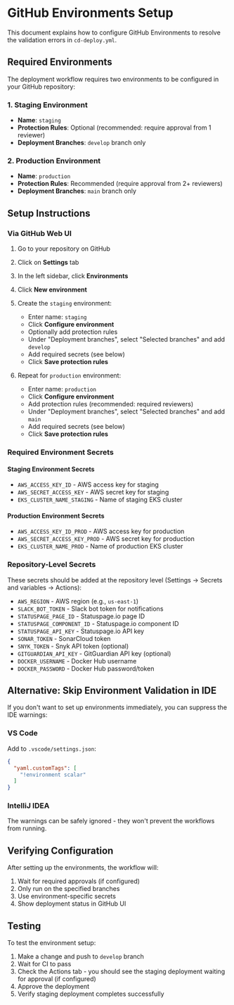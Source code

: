 # GitHub Environments Setup

This document explains how to configure GitHub Environments to resolve the validation errors in `cd-deploy.yml`.

## Required Environments

The deployment workflow requires two environments to be configured in your GitHub repository:

### 1. Staging Environment
- **Name**: `staging`
- **Protection Rules**: Optional (recommended: require approval from 1 reviewer)
- **Deployment Branches**: `develop` branch only

### 2. Production Environment
- **Name**: `production`
- **Protection Rules**: Recommended (require approval from 2+ reviewers)
- **Deployment Branches**: `main` branch only

## Setup Instructions

### Via GitHub Web UI

1. Go to your repository on GitHub
2. Click on **Settings** tab
3. In the left sidebar, click **Environments**
4. Click **New environment**
5. Create the `staging` environment:
   - Enter name: `staging`
   - Click **Configure environment**
   - Optionally add protection rules
   - Under "Deployment branches", select "Selected branches" and add `develop`
   - Add required secrets (see below)
   - Click **Save protection rules**

6. Repeat for `production` environment:
   - Enter name: `production`
   - Click **Configure environment**
   - Add protection rules (recommended: required reviewers)
   - Under "Deployment branches", select "Selected branches" and add `main`
   - Add required secrets (see below)
   - Click **Save protection rules**

### Required Environment Secrets

#### Staging Environment Secrets
- `AWS_ACCESS_KEY_ID` - AWS access key for staging
- `AWS_SECRET_ACCESS_KEY` - AWS secret key for staging
- `EKS_CLUSTER_NAME_STAGING` - Name of staging EKS cluster

#### Production Environment Secrets
- `AWS_ACCESS_KEY_ID_PROD` - AWS access key for production
- `AWS_SECRET_ACCESS_KEY_PROD` - AWS secret key for production
- `EKS_CLUSTER_NAME_PROD` - Name of production EKS cluster

### Repository-Level Secrets

These secrets should be added at the repository level (Settings → Secrets and variables → Actions):

- `AWS_REGION` - AWS region (e.g., `us-east-1`)
- `SLACK_BOT_TOKEN` - Slack bot token for notifications
- `STATUSPAGE_PAGE_ID` - Statuspage.io page ID
- `STATUSPAGE_COMPONENT_ID` - Statuspage.io component ID
- `STATUSPAGE_API_KEY` - Statuspage.io API key
- `SONAR_TOKEN` - SonarCloud token
- `SNYK_TOKEN` - Snyk API token (optional)
- `GITGUARDIAN_API_KEY` - GitGuardian API key (optional)
- `DOCKER_USERNAME` - Docker Hub username
- `DOCKER_PASSWORD` - Docker Hub password/token

## Alternative: Skip Environment Validation in IDE

If you don't want to set up environments immediately, you can suppress the IDE warnings:

### VS Code
Add to `.vscode/settings.json`:
```json
{
  "yaml.customTags": [
    "!environment scalar"
  ]
}
```

### IntelliJ IDEA
The warnings can be safely ignored - they won't prevent the workflows from running.

## Verifying Configuration

After setting up the environments, the workflow will:
1. Wait for required approvals (if configured)
2. Only run on the specified branches
3. Use environment-specific secrets
4. Show deployment status in GitHub UI

## Testing

To test the environment setup:
1. Make a change and push to `develop` branch
2. Wait for CI to pass
3. Check the Actions tab - you should see the staging deployment waiting for approval (if configured)
4. Approve the deployment
5. Verify staging deployment completes successfully
